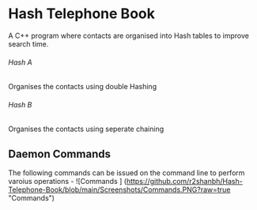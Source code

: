 # Hash Telephone Book
A C++ program where contacts are organised into Hash tables to improve search time.

###### Hash A
Organises the contacts using double Hashing

###### Hash B
Organises the contacts using seperate chaining

## Daemon Commands
The following commands can be issued on the command line to perform varoius operations -
![Commands ] (https://github.com/r2shanbh/Hash-Telephone-Book/blob/main/Screenshots/Commands.PNG?raw=true "Commands")
